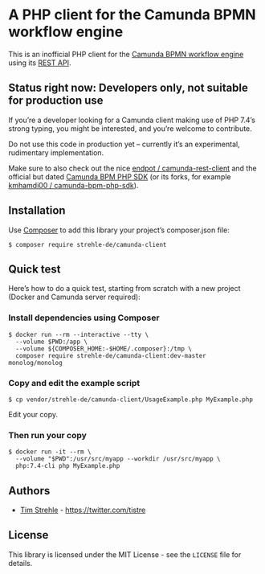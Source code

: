 # A PHP client for the Camunda BPMN workflow engine

This is an inofficial PHP client for the [Camunda BPMN workflow engine](https://camunda.com/products/bpmn-engine/)
using its [REST API](https://docs.camunda.org/manual/latest/reference/rest/).

## Status right now: Developers only, not suitable for production use

If you’re a developer looking for a Camunda client making use of PHP 7.4’s strong typing, you might be interested, 
and you’re welcome to contribute. 

Do not use this code in production yet – currently it’s an experimental, rudimentary implementation.

Make sure to also check out the nice [endpot / camunda-rest-client](https://github.com/endpot/camunda-rest-client)
and the official but dated [Camunda BPM PHP SDK](http://camunda.github.io/camunda-bpm-php-sdk/) (or its forks,
for example [kmhamdi00 / camunda-bpm-php-sdk](https://github.com/kmhamdi00/camunda-bpm-php-sdk)). 

## Installation

Use [Composer](https://getcomposer.org/) to add this library your project’s composer.json file:

```
$ composer require strehle-de/camunda-client
```

## Quick test 

Here’s how to do a quick test, starting from scratch with a new project (Docker and Camunda server required):

### Install dependencies using Composer

```
$ docker run --rm --interactive --tty \
  --volume $PWD:/app \
  --volume ${COMPOSER_HOME:-$HOME/.composer}:/tmp \
  composer require strehle-de/camunda-client:dev-master monolog/monolog
```

### Copy and edit the example script

`$ cp vendor/strehle-de/camunda-client/UsageExample.php MyExample.php`

Edit your copy.

### Then run your copy

```
$ docker run -it --rm \
  --volume "$PWD":/usr/src/myapp --workdir /usr/src/myapp \
  php:7.4-cli php MyExample.php
```

## Authors

* [Tim Strehle](https://github.com/tistre) - https://twitter.com/tistre

## License

This library is licensed under the MIT License - see the `LICENSE` file for details.
